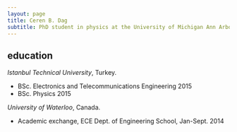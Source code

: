 ```yaml
---
layout: page
title: Ceren B. Dag
subtitle: PhD student in physics at the University of Michigan Ann Arbor
---
```


## education

_Istanbul Technical University_, Turkey.
* BSc. Electronics and Telecommunications Engineering 2015
* BSc. Physics 2015

_University of Waterloo_, Canada.
* Academic exchange, ECE Dept. of Engineering School, Jan-Sept. 2014
